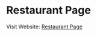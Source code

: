 # Restaurant Page

Visit Website: [Restaurant Page](https://lukmanakhmad.github.io/restaurant-page/)